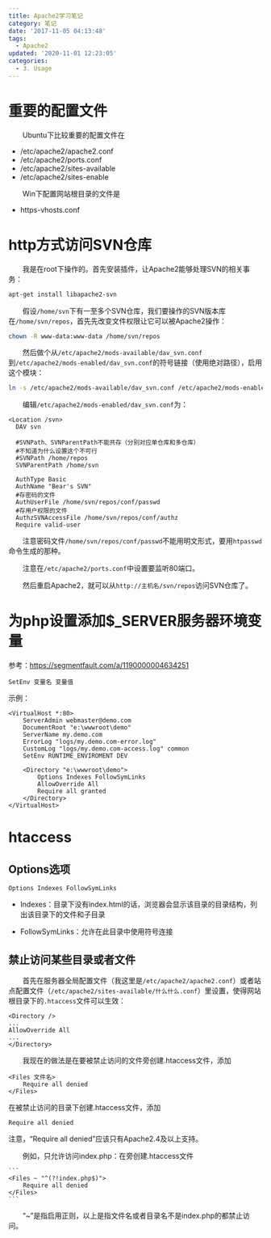 ```yaml
---
title: Apache2学习笔记
category: 笔记
date: '2017-11-05 04:13:48'
tags:
  - Apache2
updated: '2020-11-01 12:23:05'
categories:
  - 3. Usage
---
```


# 重要的配置文件

　　Ubuntu下比较重要的配置文件在

- /etc/apache2/apache2.conf
- /etc/apache2/ports.conf
- /etc/apache2/sites-available
- /etc/apache2/sites-enable

　　Win下配置网站根目录的文件是

- https-vhosts.conf

# http方式访问SVN仓库

　　我是在root下操作的。首先安装插件，让Apache2能够处理SVN的相关事务：

```sh
apt-get install libapache2-svn 
```

　　假设`/home/svn`下有一至多个SVN仓库，我们要操作的SVN版本库在`/home/svn/repos`，首先先改变文件权限让它可以被Apache2操作：

```sh
chown -R www-data:www-data /home/svn/repos 
```

　　然后做个从`/etc/apache2/mods-available/dav_svn.conf`到`/etc/apache2/mods-enabled/dav_svn.conf`的符号链接（使用绝对路径），启用这个模块：

```sh
ln -s /etc/apache2/mods-available/dav_svn.conf /etc/apache2/mods-enabled/dav_svn.conf
```

　　编辑`/etc/apache2/mods-enabled/dav_svn.conf`为：

```
<Location /svn>
  DAV svn

  #SVNPath、SVNParentPath不能共存（分别对应单仓库和多仓库）
  #不知道为什么设置这个不可行
  #SVNPath /home/repos
  SVNParentPath /home/svn

  AuthType Basic
  AuthName "Bear's SVN"
  #存密码的文件
  AuthUserFile /home/svn/repos/conf/passwd
  #存用户权限的文件
  AuthzSVNAccessFile /home/svn/repos/conf/authz
  Require valid-user
```

　　注意密码文件`/home/svn/repos/conf/passwd`不能用明文形式，要用`htpasswd`命令生成的那种。

　　注意在`/etc/apache2/ports.conf`中设置要监听80端口。

　　然后重启Apache2，就可以从`http://主机名/svn/repos`访问SVN仓库了。

# 为php设置添加$_SERVER服务器环境变量

参考：<https://segmentfault.com/a/1190000004634251>

```
SetEnv 变量名 变量值
```

示例：

```
<VirtualHost *:80>
    ServerAdmin webmaster@demo.com
    DocumentRoot "e:\wwwroot\demo"
    ServerName my.demo.com
    ErrorLog "logs/my.demo.com-error.log"
    CustomLog "logs/my.demo.com-access.log" common
    SetEnv RUNTIME_ENVIROMENT DEV

    <Directory "e:\wwwroot\demo">
        Options Indexes FollowSymLinks
        AllowOverride All
        Require all granted
    </Directory>
</VirtualHost>
```

# htaccess

## Options选项

```
Options Indexes FollowSymLinks
```

- Indexes：目录下没有index.html的话，浏览器会显示该目录的目录结构，列出该目录下的文件和子目录

- FollowSymLinks：允许在此目录中使用符号连接

## 禁止访问某些目录或者文件

　　首先在服务器全局配置文件（我这里是`/etc/apache2/apache2.conf`）或者站点配置文件（`/etc/apache2/sites-available/什么什么.conf`）里设置，使得网站根目录下的`.htaccess`文件可以生效：

```
<Directory />
...
AllowOverride All
...
</Directory>
```

　　我现在的做法是在要被禁止访问的文件旁创建.htaccess文件，添加

```
<Files 文件名> 
	Require all denied
</Files> 
```

在被禁止访问的目录下创建.htaccess文件，添加

```
Require all denied
```

注意，“Require all denied”应该只有Apache2.4及以上支持。

　　例如，只允许访问index.php：在旁创建.htaccess文件

    ```
    <Files ~ "^(?!index.php$)">
 	    Require all denied
    </Files>
    ```

　　“~”是指启用正则，以上是指文件名或者目录名不是index.php的都禁止访问。
